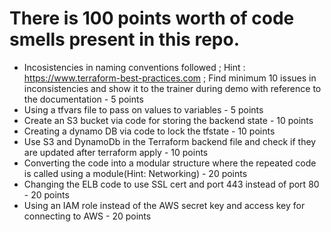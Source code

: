 There is 100 points worth of code smells present in this repo. 
===============================================================
* Incosistencies in naming conventions followed ; Hint : https://www.terraform-best-practices.com ; Find minimum 10 issues in inconsistencies and show it to the trainer during demo with reference to the documentation - 5 points
* Using a tfvars file to pass on values to variables - 5 points
* Create an S3 bucket via code for storing the backend state - 10 points
* Creating a dynamo DB via code to lock the tfstate - 10 points
* Use S3 and DynamoDb in the Terraform backend file and check if they are updated after terraform apply - 10 points
* Converting the code into a modular structure where the repeated code is called using a module(Hint: Networking)  - 20 points
* Changing the ELB code to use SSL cert and port 443 instead of port 80 - 20 points
* Using an IAM role instead of the AWS secret key and access key for connecting to AWS - 20 points
